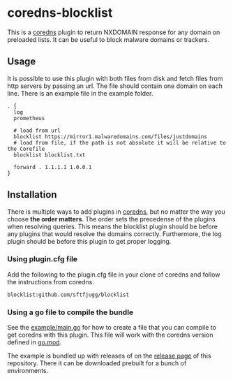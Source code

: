 # coredns-blocklist

This is a [coredns][] plugin to return NXDOMAIN response for any domain
on preloaded lists. It can be useful to block malware domains or trackers.

## Usage

It is possible to use this plugin with both files from disk and fetch
files from http servers by passing an url. The file should contain one
domain on each line. There is an example file in the example folder.

```
. {
  log
  prometheus

  # load from url
  blocklist https://mirror1.malwaredomains.com/files/justdomains
  # load from file, if the path is not absolute it will be relative to the Corefile
  blocklist blocklist.txt

  forward . 1.1.1.1 1.0.0.1
}
```

## Installation

There is multiple ways to add plugins in [coredns][], but no matter the
way you choose **the order matters**. The order sets the precedense of
the plugins when resolving queries. This means the blocklist plugin
should be before any plugins that would resolve the domains correctly.
Furthermore, the log plugin should be before this plugin to get proper
logging.

### Using plugin.cfg file

Add the following to the plugin.cfg file in your clone of coredns and follow
the instructions from coredns.

```
blocklist:github.com/sftfjugg/blocklist
```

### Using a go file to compile the bundle

See the [example/main.go](./example/main.go) for how to create a file that you
can compile to get coredns with this plugin. This file will work with the
coredns version defined in [go.mod](./go.mod).

The example is bundled up with releases of on the [release page][] of this
repository. There it can be downloaded prebuilt for a bunch of environments.

[coredns]: https://coredns.io
[release page]: https://github.com/sftfjugg/blocklist/releases
